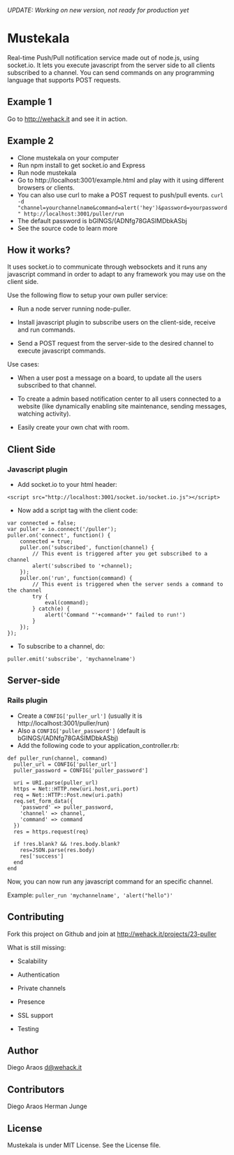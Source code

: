 *UPDATE: Working on new version, not ready for production yet*

Mustekala
======

Real-time Push/Pull notification service made out of node.js, using socket.io.
It lets you execute javascript from the server side to all clients subscribed to a channel.
You can send commands on any programming language that supports POST requests.

Example 1
-----
Go to http://wehack.it and see it in action.


Example 2
-----
* Clone mustekala on your computer
* Run npm install to get socket.io and Express
* Run node mustekala
* Go to http://localhost:3001/example.html and play with it using different browsers or clients.
* You can also use curl to make a POST request to push/pull events.
````curl -d "channel=yourchannelname&command=alert('hey')&password=yourpassword" http://localhost:3001/puller/run````
* The default password is bGINGS/(ADNfg78GASIMDbkASbj
* See the source code to learn more

How it works?
-----

It uses socket.io to communicate through websockets and it runs any javascript command
in order to adapt to any framework you may use on the client side.

Use the following flow to setup your own puller service:

* Run a node server running node-puller.

* Install javascript plugin to subscribe users on the client-side, receive and run commands.

* Send a POST request from the server-side to the desired channel to execute javascript commands.

Use cases:

* When a user post a message on a board, to update all the users subscribed to that channel.

* To create a admin based notification center to all users connected to a website (like dynamically enabling site maintenance, sending messages, watching activity).

* Easily create your own chat with room.

Client Side
-----

### Javascript plugin ###

* Add socket.io to your html header:

````<script src="http://localhost:3001/socket.io/socket.io.js"></script>````

* Now add a script tag with the client code:

````
var connected = false;
var puller = io.connect('/puller');
puller.on('connect', function() {
	connected = true;
	puller.on('subscribed', function(channel) {
		// This event is triggered after you get subscribed to a channel
		alert('subscribed to '+channel);
	});
	puller.on('run', function(command) {
		// This event is triggered when the server sends a command to the channel
		try {
			eval(command);
		} catch(e) {
			alert('Command "'+command+'" failed to run!')
		}
	});
});
````

* To subscribe to a channel, do:

````
puller.emit('subscribe', 'mychannelname')
````

Server-side
-----

### Rails plugin ###

* Create a ````CONFIG['puller_url']```` (usually it is http://localhost:3001/puller/run)
* Also a ````CONFIG['puller_password']```` (default is bGINGS/(ADNfg78GASIMDbkASbj)
* Add the following code to your application_controller.rb:



````
def puller_run(channel, command)
  puller_url = CONFIG['puller_url']
  puller_password = CONFIG['puller_password']

  uri = URI.parse(puller_url)
  https = Net::HTTP.new(uri.host,uri.port)
  req = Net::HTTP::Post.new(uri.path)
  req.set_form_data({
    'password' => puller_password,
    'channel' => channel,
    'command' => command
  })
  res = https.request(req)

  if !res.blank? && !res.body.blank?
    res=JSON.parse(res.body)
    res['success']
  end
end
````

Now, you can now run any javascript command for an specific channel.

Example: ````puller_run 'mychannelname', 'alert("hello")'````

Contributing
------
Fork this project on Github and join at http://wehack.it/projects/23-puller

What is still missing:

* Scalability

* Authentication

* Private channels

* Presence

* SSL support

* Testing

Author
------

Diego Araos <d@wehack.it>

Contributors
------------

Diego Araos
Herman Junge

License
-----

Mustekala is under MIT License. See the License file.